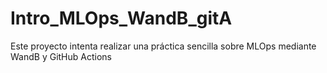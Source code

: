 # Intro_MLOps_WandB_gitA
Este proyecto intenta realizar una práctica sencilla sobre MLOps mediante WandB y GitHub Actions
